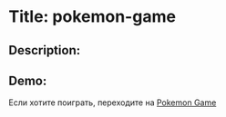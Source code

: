 # Title: pokemon-game

## Description:

## Demo:

Если хотите поиграть, переходите на [Pokemon Game](https://evs-pokemon-game.netlify.app/)

